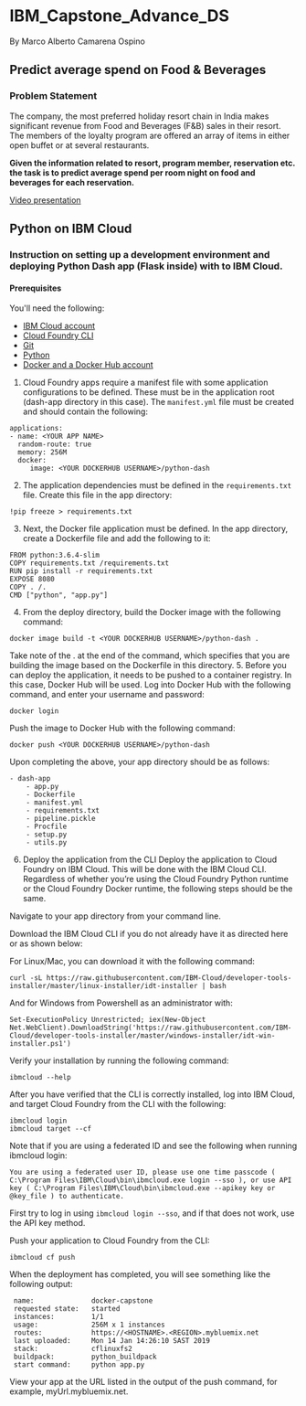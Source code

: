 # IBM_Capstone_Advance_DS

By Marco Alberto Camarena Ospino

## Predict average spend on Food & Beverages

### Problem Statement
The company, the most preferred holiday resort chain in India makes significant  revenue from Food and Beverages (F&B) sales in their resort. The members of the  loyalty program are offered an array of items in either open buffet or at several restaurants. 

**Given the information related to resort, program member, reservation etc. the task is to predict average spend per room night on food and beverages for each reservation.**

[Video presentation](Unlisted)

## Python on IBM Cloud
### Instruction on setting up a development environment and deploying Python Dash app (Flask inside) with  to IBM Cloud.

#### Prerequisites

You'll need the following:
* [IBM Cloud account](https://console.ng.bluemix.net/registration/)
* [Cloud Foundry CLI](https://github.com/cloudfoundry/cli#downloads)
* [Git](https://git-scm.com/downloads)
* [Python](https://www.python.org/downloads/)
* [Docker and a Docker Hub account](https://hub.docker.com/)

1. Cloud Foundry apps require a manifest file with some application configurations to be defined. These must be in the application root (dash-app directory in this case). The `manifest.yml` file must be created and should contain the following:
```
applications:
- name: <YOUR APP NAME>
  random-route: true
  memory: 256M
  docker:
     image: <YOUR DOCKERHUB USERNAME>/python-dash
```
2. The application dependencies must be defined in the `requirements.txt` file. Create this file in the app directory:
```
!pip freeze > requirements.txt
```
3. Next, the Docker file application must be defined. In the app directory, create a Dockerfile file and add the following to it:
```
FROM python:3.6.4-slim
COPY requirements.txt /requirements.txt
RUN pip install -r requirements.txt
EXPOSE 8080
COPY . /.
CMD ["python", "app.py"]
```
4. From the deploy directory, build the Docker image with the following command:
```
docker image build -t <YOUR DOCKERHUB USERNAME>/python-dash .
```
Take note of the . at the end of the command, which specifies that you are building the image based on the Dockerfile in this directory.
5. Before you can deploy the application, it needs to be pushed to a container registry. In this case, Docker Hub will be used. Log into Docker Hub with the following command, and enter your username and password:
```
docker login
```
Push the image to Docker Hub with the following command:
```
docker push <YOUR DOCKERHUB USERNAME>/python-dash
```
Upon completing the above, your app directory should be as follows:
```
- dash-app
    - app.py
    - Dockerfile
    - manifest.yml
    - requirements.txt
    - pipeline.pickle
    - Procfile
    - setup.py
    - utils.py
```  
6. Deploy the application from the CLI
Deploy the application to Cloud Foundry on IBM Cloud. This will be done with the IBM Cloud CLI. Regardless of whether you’re using the Cloud Foundry Python runtime or the Cloud Foundry Docker runtime, the following steps should be the same.

Navigate to your app directory from your command line.

Download the IBM Cloud CLI if you do not already have it as directed here or as shown below:

For Linux/Mac, you can download it with the following command:
```
curl -sL https://raw.githubusercontent.com/IBM-Cloud/developer-tools-installer/master/linux-installer/idt-installer | bash
```
And for Windows from Powershell as an administrator with:
```
Set-ExecutionPolicy Unrestricted; iex(New-Object Net.WebClient).DownloadString('https://raw.githubusercontent.com/IBM-Cloud/developer-tools-installer/master/windows-installer/idt-win-installer.ps1')
```
Verify your installation by running the following command:
```
ibmcloud --help
```
After you have verified that the CLI is correctly installed, log into IBM Cloud, and target Cloud Foundry from the CLI with the following:
```
ibmcloud login
ibmcloud target --cf
```
Note that if you are using a federated ID and see the following when running ibmcloud login:
```
You are using a federated user ID, please use one time passcode ( C:\Program Files\IBM\Cloud\bin\ibmcloud.exe login --sso ), or use API key ( C:\Program Files\IBM\Cloud\bin\ibmcloud.exe --apikey key or @key_file ) to authenticate.
```
First try to log in using `ibmcloud login --sso`, and if that does not work, use the API key method.

Push your application to Cloud Foundry from the CLI:
```
ibmcloud cf push
```
When the deployment has completed, you will see something like the following output:
```
 name:              docker-capstone
 requested state:   started
 instances:         1/1
 usage:             256M x 1 instances
 routes:            https://<HOSTNAME>.<REGION>.mybluemix.net
 last uploaded:     Mon 14 Jan 14:26:10 SAST 2019
 stack:             cflinuxfs2
 buildpack:         python_buildpack
 start command:     python app.py
```
View your app at the URL listed in the output of the push command, for example, myUrl.mybluemix.net.
